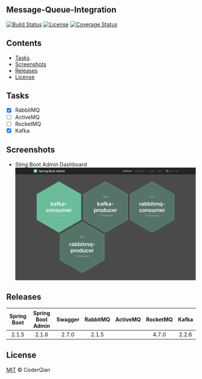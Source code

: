 ## Message-Queue-Integration

[![Build Status](https://travis-ci.org/coderqianlq/message-queue-integration.svg?branch=master)](https://travis-ci.org/github/coderqianlq/message-queue-integration)
[![License](https://img.shields.io/badge/license-MIT-blue.svg)](LICENSE)
[![Coverage Status](https://coveralls.io/repos/github/coderqianlq/message-queue-integration/badge.svg)](https://coveralls.io/github/coderqianlq/message-queue-integration)

## Contents

* [Tasks](#tasks)
* [Screenshots](#screenshots)
* [Releases](#releases)
* [License](#license)

## Tasks

- [x] RabbitMQ
- [ ] ActiveMQ
- [ ] RocketMQ
- [x] Kafka

## Screenshots

* Sting Boot Admin Dashboard
![Admin Dashboard](screenshots/Sprin%20Boot%20Admin%20Dashboard.png)

## Releases

| Spring Boot | Spring Boot Admin | Swagger | RabbitMQ | ActiveMQ | RocketMQ | Kafka |
| :---------: | :---------------: | :-----: | :------: | :------: | :------: | :---: |
|    2.1.5    |       2.1.6       |  2.7.0  |  2.1.5   |          |   4.7.0  | 2.2.6 |

## License

[MIT](LICENSE) © CoderQian